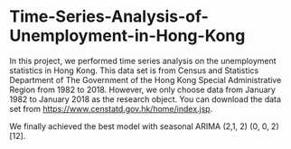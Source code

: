 # Time-Series-Analysis-of-Unemployment-in-Hong-Kong
In this project, we performed time series analysis on the unemployment statistics in Hong Kong.
This data set is from Census and Statistics Department of The Government of the Hong Kong Special Administrative Region from 1982 to 2018.
However, we only choose data from January 1982 to January 2018 as the research object.
You can download the data set from https://www.censtatd.gov.hk/home/index.jsp.

We finally achieved the best model with seasonal ARIMA (2,1, 2) (0, 0, 2)[12].
